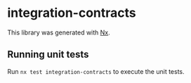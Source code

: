 # integration-contracts

This library was generated with [Nx](https://nx.dev).

## Running unit tests

Run `nx test integration-contracts` to execute the unit tests.
